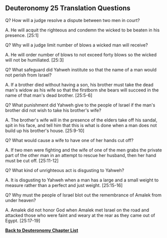 ## Deuteronomy 25 Translation Questions ##

Q? How will a judge resolve a dispute between two men in court?

A. He will acquit the righteous and condemn the wicked to be beaten in his presence. [25:1]

Q? Why will a judge limit number of blows a wicked man will receive?

A. He will order number of blows to not exceed forty blows so the wicked will not be humiliated. [25:3]

Q? What safeguard did Yahweh institute so that the name of a man would not perish from Israel?

A. If a brother died without having a son, his brother must take the dead man's widow as his wife so that the firstborn she bears will succeed in the name of that man's dead brother. [25:5-6]

Q? What punishment did Yahweh give to the people of Israel if the man's brother did not wish to take his brother's wife?

A. The brother's wife will in the presence of the elders take off his sandal, spit in his face, and tell him that this is what is done when a man does not build up his brother's house. [25:9-10]

Q? What would cause a wife to have one of her hands cut off?

A. If two men were fighting and the wife of one of the men grabs the private part of the other man in an attempt to rescue her husband, then her hand must be cut off. [25:11-12]

Q? What kind of unrighteous act is disgusting to Yahweh?

A. It is disgusting to Yahweh when a man has a large and a small weight to measure rather than a perfect and just weight. [25:15-16]

Q? Why must the people of Israel blot out the remembrance of Amalek from under heaven?

A. Amalek did not honor God when Amalek met Israel on the road and attacked those who were faint and weary at the rear as they came out of Egypt. [25:17-19]

__[Back to Deuteronomy Chapter List](./)__

